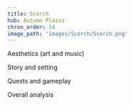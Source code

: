 ```yaml
---
title: Scorch
hub: Autumn Plains
chron_order: 14
image_path: 'images/Scorch/Scorch.png'
---
```

Aesthetics (art and music)
<!--excerpt-->
Story and setting
<!--excerpt-->
Quests and gameplay
<!--excerpt-->
Overall analysis